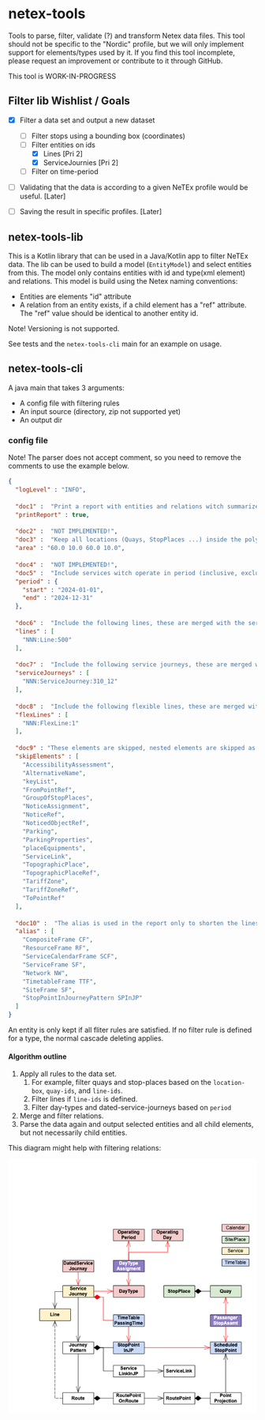 # netex-tools
Tools to parse, filter, validate (?) and transform Netex data files. This tool should not be specific to the "Nordic"
profile, but we will only implement support for elements/types used by it. If you find this tool incomplete, please
request an improvement or contribute to it through GitHub.


This tool is WORK-IN-PROGRESS

## Filter lib Wishlist / Goals

 - [x] Filter a data set and output a new dataset
   - [ ] Filter stops using a bounding box (coordinates)
   - [ ] Filter entities on ids
     - [x] Lines [Pri 2]
     - [x] ServiceJournies [Pri 2]
   - [ ] Filter on time-period
 - [ ] Validating that the data is according to a given NeTEx profile would be useful. [Later]
 - [ ] Saving the result in specific profiles. [Later] 


## netex-tools-lib

This is a Kotlin library that can be used in a Java/Kotlin app to filter NeTEx data. The lib can 
be used to build a model (`EntityModel`) and select entities from this. The model only contains
entities with id and type(xml element) and relations. This model is build using the Netex naming
conventions: 
  - Entities are elements "id" attribute
  - A relation from an entity exists, if a child element has a "ref" attribute. The "ref" value 
    should be identical to another entity id.

Note! Versioning is not supported. 

See tests and the `netex-tools-cli` main for an example on usage.


## netex-tools-cli

A java main that takes 3 arguments:
 - A config file with filtering rules
 - An input source (directory, zip not supported yet)
 - An output dir


### config file

Note! The parser does not accept comment, so you need to remove the comments
to use the example below.

```json
{
  "logLevel" : "INFO",
  
  "doc1" :  "Print a report with entities and relations witch summarize the number of selected entities and the total number of entities in the datasource.",
  "printReport" : true,
  
  "doc2" :  "NOT IMPLEMENTED!", 
  "doc3" :  "Keep all locations (Quays, StopPlaces ...) inside the polygon/bounding box defined by the coordinates. StopPlaces are kept if one quay is inside the area.",
  "area" : "60.0 10.0 60.0 10.0",

  "doc4" :  "NOT IMPLEMENTED!", 
  "doc5" :  "Include services witch operate in period (inclusive, exclusive)",
  "period" : {
    "start" : "2024-01-01",
    "end" : "2024-12-31"
  },
  
  "doc6" :  "Include the following lines, these are merged with the serviceJourneys and flex-lines",
  "lines" : [
    "NNN:Line:500"
  ],
  
  "doc7" :  "Include the following service journeys, these are merged with the lines and flex-lines",
  "serviceJourneys" : [
    "NNN:ServiceJourney:310_12"
  ],
  
  "doc8" :  "Include the following flexible lines, these are merged with the lines and service journeys",
  "flexLines" : [
    "NNN:FlexLine:1"
  ],
  
  "doc9" : "These elements are skipped, nested elements are skipped as well. The list included here is are all not parsed by OTP or optional (Notice).", 
  "skipElements" : [
    "AccessibilityAssessment",
    "AlternativeName",
    "keyList",
    "FromPointRef",
    "GroupOfStopPlaces",
    "NoticeAssignment",
    "NoticeRef",
    "NoticedObjectRef",
    "Parking",
    "ParkingProperties",
    "placeEquipments",
    "ServiceLink",
    "TopographicPlace",
    "TopographicPlaceRef",
    "TariffZone",
    "TariffZoneRef",
    "ToPointRef"
  ],
  
  "doc10" :  "The alias is used in the report only to shorten the lines",
  "alias" : [
    "CompositeFrame CF",
    "ResourceFrame RF",
    "ServiceCalendarFrame SCF",
    "ServiceFrame SF",
    "Network NW",
    "TimetableFrame TTF",
    "SiteFrame SF",
    "StopPointInJourneyPattern SPInJP"
  ]
}
```

An entity is only kept if all fliter rules are satisfied. If no filter rule is defined for a type, 
the normal cascade deleting applies.


#### Algorithm outline

1. Apply all rules to the data set.
   1. For example, filter quays and stop-places based on the `location-box`, `quay-ids`, and `line-ids`.
   2. Filter lines if `line-ids` is defined.
   3. Filter day-types and dated-service-journeys based on `period`
2. Merge and filter relations. 
3. Parse the data again and output selected entities and all child elements, but not necessarily child 
   entities.
   
This diagram might help with filtering relations:

![Netex overview](images/NetexOverview.png)

